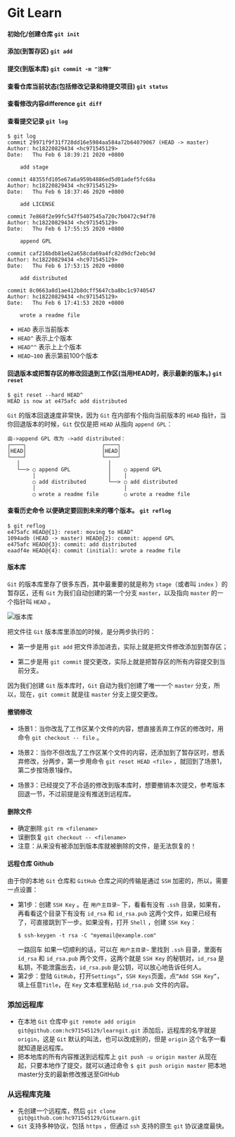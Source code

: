# Git Learn
#### 初始化/创建仓库 `git init`
#### 添加(到暂存区) `git add`
#### 提交(到版本库) `git commit -m "注释"`
#### 查看仓库当前状态(包括修改记录和待提交项目) `git status`	
#### 查看修改内容difference `git diff`		
#### 查看提交记录 `git log`			
```
$ git log
commit 29971f9f31f728dd16e5984aa584a72b64079067 (HEAD -> master)
Author: hc18220829434 <hc971545129>
Date:   Thu Feb 6 18:39:21 2020 +0800

    add stage

commit 48355fd105e67a6a959b4886ed5d01adef5fc68a
Author: hc18220829434 <hc971545129>
Date:   Thu Feb 6 18:37:46 2020 +0800

    add LICENSE

commit 7e868f2e99fc547f5407545a720c7b0472c94f70
Author: hc18220829434 <hc971545129>
Date:   Thu Feb 6 17:55:35 2020 +0800

    append GPL

commit caf216bdb81e62a658cda69a4fc82d9dcf2ebc9d
Author: hc18220829434 <hc971545129>
Date:   Thu Feb 6 17:53:15 2020 +0800

    add distributed

commit 8c0663a8d1ae412b8dcff5647cba8bc1c9740547
Author: hc18220829434 <hc971545129>
Date:   Thu Feb 6 17:41:53 2020 +0800

    wrote a readme file
```
+ `HEAD` 表示当前版本
+ `HEAD^` 表示上个版本
+ `HEAD^^` 表示上上个版本
+ `HEAD~100` 表示第前100个版本
#### 回退版本或把暂存区的修改回退到工作区(当用HEAD时，表示最新的版本。) `git reset`
```
$ git reset --hard HEAD^
HEAD is now at e475afc add distributed
```
`Git` 的版本回退速度非常快，因为 `Git` 在内部有个指向当前版本的 `HEAD` 指针，当你回退版本的时候，`Git` 仅仅是把 `HEAD` 从指向 `append GPL`：
```
由->append GPL 改为 ->add distributed：
┌────┐                        ┌────┐
│HEAD│                        │HEAD│
└────┘                        └────┘
   │                            │
   └──> ○ append GPL            │    ○ append GPL
        │                       │    │
        ○ add distributed       └──> ○ add distributed
        │                            │
        ○ wrote a readme file        ○ wrote a readme file
```
#### 查看历史命令 以便确定要回到未来的哪个版本。 `git reflog`		
```
$ git reflog
e475afc HEAD@{1}: reset: moving to HEAD^
1094adb (HEAD -> master) HEAD@{2}: commit: append GPL
e475afc HEAD@{3}: commit: add distributed
eaadf4e HEAD@{4}: commit (initial): wrote a readme file
```

#### 版本库
`Git` 的版本库里存了很多东西，其中最重要的就是称为 `stage`（或者叫 `index` ）的暂存区，还有 `Git` 为我们自动创建的第一个分支 `master`，以及指向 `master` 的一个指针叫 `HEAD` 。

![版本库](https://www.liaoxuefeng.com/files/attachments/919020037470528/0 "工作区 `learngit` 与版本库 `.git` ")

把文件往 `Git` 版本库里添加的时候，是分两步执行的：

+ 第一步是用 `git add` 把文件添加进去，实际上就是把文件修改添加到暂存区；

+ 第二步是用 `git commit` 提交更改，实际上就是把暂存区的所有内容提交到当前分支。

因为我们创建 `Git` 版本库时，`Git` 自动为我们创建了唯一一个 `master` 分支，所以，现在，`git commit` 就是往 `master` 分支上提交更改。

#### 撤销修改
+ 场景1：当你改乱了工作区某个文件的内容，想直接丢弃工作区的修改时，用命令 `git checkout -- file` 。

+ 场景2：当你不但改乱了工作区某个文件的内容，还添加到了暂存区时，想丢弃修改，分两步，第一步用命令 `git reset HEAD <file>` ，就回到了场景1，第二步按场景1操作。

+ 场景3：已经提交了不合适的修改到版本库时，想要撤销本次提交，参考版本回退一节，不过前提是没有推送到远程库。

#### 删除文件
+ 确定删除 `git rm <filename>`
+ 误删恢复 `git checkout -- <filename>`
+ 注意：从来没有被添加到版本库就被删除的文件，是无法恢复的！

#### 远程仓库 Github
由于你的本地 `Git` 仓库和 `GitHub` 仓库之间的传输是通过 `SSH` 加密的，所以，需要一点设置：
+ 第1步：创建 `SSH Key` 。在 `用户主目录~` 下，看看有没有 `.ssh` 目录，如果有，再看看这个目录下有没有 `id_rsa` 和 `id_rsa.pub` 这两个文件，如果已经有了，可直接跳到下一步。如果没有，打开 `Shell` ，创建 `SSH Key`：
    ```
    $ ssh-keygen -t rsa -C "myemail@example.com"
    ```
    一路回车
    如果一切顺利的话，可以在 `用户主目录~` 里找到 `.ssh` 目录，里面有 `id_rsa` 和 `id_rsa.pub` 两个文件，这两个就是 `SSH Key` 的秘钥对，`id_rsa` 是私钥，不能泄露出去，`id_rsa.pub` 是公钥，可以放心地告诉任何人。
+ 第2步：登陆 `GitHub`，打开`Settings”`，`SSH Keys`页面，点`“Add SSH Key”`，填上任意`Title`，在 `Key` 文本框里粘贴 `id_rsa.pub` 文件的内容。

### 添加远程库
+ 在本地 `Git` 仓库中
    `git remote add origin git@github.com:hc971545129/learngit.git`
    添加后，远程库的名字就是 `origin`，这是 `Git` 默认的叫法，也可以改成别的，但是 `origin` 这个名字一看就知道是远程库。
+ 把本地库的所有内容推送到远程库上
    `git push -u origin master`
    从现在起，只要本地作了提交，就可以通过命令
    `$ git push origin master`
    把本地master分支的最新修改推送至GitHub

### 从远程库克隆
+ 先创建一个远程库，然后
` git clone git@github.com:hc971545129/GitLearn.git
`
+ `Git` 支持多种协议，包括 `https` ，但通过 `ssh` 支持的原生 `git` 协议速度最快。
